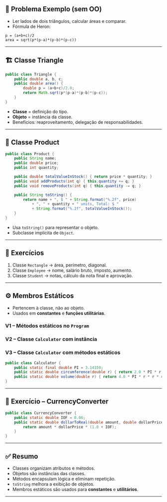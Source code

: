 ## 🔹 Problema Exemplo (sem OO)
- Ler lados de dois triângulos, calcular áreas e comparar.  
- Fórmula de Heron:  
```
p = (a+b+c)/2
area = sqrt(p*(p-a)*(p-b)*(p-c))
```

---

## 🏗️ Classe Triangle
```java
public class Triangle {
    public double a, b, c;
    public double area() {
        double p = (a+b+c)/2.0;
        return Math.sqrt(p*(p-a)*(p-b)*(p-c));
    }
}
```
- **Classe** = definição do tipo.  
- **Objeto** = instância da classe.  
- Benefícios: reaproveitamento, delegação de responsabilidades.  

---

## 🛒 Classe Product
```java
public class Product {
    public String name;
    public double price;
    public int quantity;

    public double totalValueInStock() { return price * quantity; }
    public void addProducts(int q) { this.quantity += q; }
    public void removeProducts(int q) { this.quantity -= q; }

    public String toString() {
        return name + ", $ " + String.format("%.2f", price)
            + ", " + quantity + " units, Total: $ "
            + String.format("%.2f", totalValueInStock());
    }
}
```
- Usa `toString()` para representar o objeto.  
- Subclasse implícita de `Object`.  

---

## 🧾 Exercícios
1. Classe `Rectangle` → área, perímetro, diagonal.  
2. Classe `Employee` → nome, salário bruto, imposto, aumento.  
3. Classe `Student` → notas, cálculo da nota final e aprovação.  

---

## ⚙️ Membros Estáticos
- Pertencem à classe, não ao objeto.  
- Usados em **constantes** e **funções utilitárias**.  

### V1 – Métodos estáticos no `Program`
### V2 – Classe `Calculator` com instância  
### V3 – Classe `Calculator` com métodos estáticos

```java
public class Calculator {
    public static final double PI = 3.14159;
    public static double circumference(double r) { return 2.0 * PI * r; }
    public static double volume(double r) { return 4.0 * PI * r * r * r / 3.0; }
}
```

---

## 💱 Exercício – CurrencyConverter
```java
public class CurrencyConverter {
    public static double IOF = 0.06;
    public static double dollarToReal(double amount, double dollarPrice) {
        return amount * dollarPrice * (1.0 + IOF);
    }
}
```

---

## ✅ Resumo
- Classes organizam atributos e métodos.  
- Objetos são instâncias das classes.  
- Métodos encapsulam lógica e eliminam repetição.  
- `toString` melhora a exibição de objetos.  
- Membros estáticos são usados para **constantes** e **utilitários**.  

---
